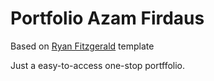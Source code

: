 # Portfolio Azam Firdaus

Based on [Ryan Fitzgerald](https://github.com/RyanFitzgerald/devfolio) template

Just a easy-to-access one-stop portffolio. 
